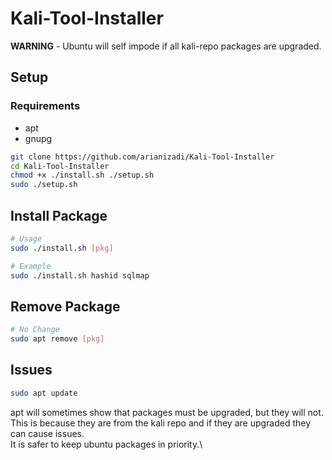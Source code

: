 # Kali-Tool-Installer

**WARNING** - Ubuntu will self impode if all kali-repo packages are upgraded.

## Setup

### Requirements
- apt
- gnupg

```bash
git clone https://github.com/arianizadi/Kali-Tool-Installer
cd Kali-Tool-Installer
chmod +x ./install.sh ./setup.sh
sudo ./setup.sh
```
## Install Package

```bash
# Usage
sudo ./install.sh [pkg]

# Example
sudo ./install.sh hashid sqlmap
```

## Remove Package

```bash
# No Change
sudo apt remove [pkg]
```

## Issues

```bash
sudo apt update
```
apt will sometimes show that packages must be upgraded, but they will not.\
This is because they are from the kali repo and if they are upgraded they can cause issues.\
It is safer to keep ubuntu packages in priority.\
